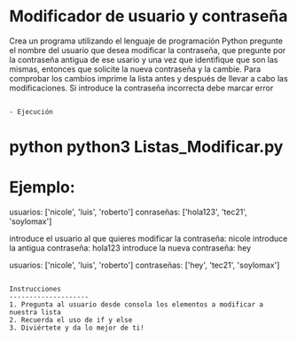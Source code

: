 Modificador de usuario y contraseña
==============
Crea un programa utilizando el lenguaje de programación Python pregunte el nombre del usuario que desea modificar la contraseña, que pregunte por la contraseña antigua de ese usario y una vez que identifique que son las mismas, entonces que solicite la nueva contraseña y la cambie.
Para comprobar los cambios imprime la lista antes y después de llevar a cabo las modificaciones.
Si introduce la contraseña incorrecta debe marcar error

```

- Ejecución
```
# python python3 Listas_Modificar.py
# Ejemplo:
usuarios:   ['nicole', 'luis', 'roberto']
conraseñas: ['hola123', 'tec21', 'soylomax']

introduce el usuario al que quieres modificar la contraseña: nicole
introduce la antigua contraseña: hola123
introduce la nueva contraseña: hey

usuarios:    ['nicole', 'luis', 'roberto']
contraseñas: ['hey', 'tec21', 'soylomax']
 
```

Instrucciones
--------------------
1. Pregunta al usuario desde consola los elementos a modificar a nuestra lista 
2. Recuerda el uso de if y else
3. Diviértete y da lo mejor de ti!